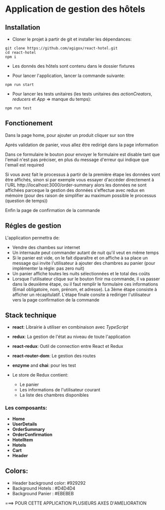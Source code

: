 # Application de gestion des hôtels

## Installation

- Cloner le projet à partir de git et installer les dépendances:
```
git clone https://github.com/agigox/react-hotel.git
cd react-hotel
npm i
```
- Les donnés des hôtels sont contenu dans le dossier fixtures

- Pour lancer l'application, lancer la commande suivante:
```
npm run start
```

- Pour lancer les tests unitaires (les tests unitaires des _actionCreators_, _reducers_ et _App_ => manque du temps):
```
npm run test
```
## Fonctionement

Dans la page home, pour ajouter un produit cliquer sur son titre

Aprés validation de panier, vous allez être redirigé dans la page information

Dans ce formulaire le bouton pour envoyer le formulaire est disable tant que l'email n'est pas préciser, en plus du message d'erreur qui indique que l'email est required

Si vous avez fait le processus à partir de la première étape les données vont être affichés, sinon si par exemple vous essayer d'accéder directement à l'URL http://localhost:3000/order-summary alors les données ne sont affichées parceque la gestion des données s'effectue avec redux en mémoire (pour des raison de simplifier au maximum possible le processus (question de temps))

Enfin la page de confirmation de la commande

## Régles de gestion
L'application permettra de:
- Vendre des chambes sur internet
- Un internaute peut commander autant de nuit qu'il veut en même temps
- Si le panier est vide, on le fait diparaître et on affiche à sa place un message qui invite l'utilisateur à ajouter des chambres au panier (pour implémenter la régle: pas zero nuit)
- Un panier affiche toutes les nuits sélectionnées et le total des coûts
- Lorsque l'utilisateur clique sur le bouton finir ma commande, il va passer dans la deuxième étape, ou il faut remplir le formulaire ces informations (Email obligatoire, nom, prénom, et adresse). La 3ème étape consiste à afficher un récapitulatif. L'étape finale consite à rediriger l'utilisateur vers la page confirmation de la commande

## Stack technique
- **react**: Librairie à utiliser en combinaison avec _TypeScript_
- **redux**: La gestion de l'état au niveau de toute l'application
- **react-redux**: Outil de connection entre React et Redux
- **react-router-dom**: Le gestion des routes
- **enzyme** and **chai**: pour les test

- Le store de Redux contient:
    - Le panier
    - Les informations de l'utilisateur courant
    - La liste des chambres disponibles

### Les composants:

- **Home**
- **UserDetails**
- **OrderSummary**
- **OrderConfirmation**
- **HotelItem**
- **Hotels**
- **Cart**
- **Header**

## Colors:

- Header background color: #929292
- Background Hotels : #D4D4D4
- Background Panier : #EBEBEB

===> POUR CETTE APPLICATION PLUSIEURS AXES D'AMELIORATION
